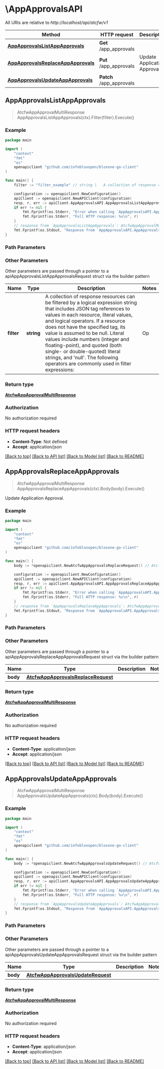 # \AppApprovalsAPI

All URIs are relative to *http://localhost/api/atcfw/v1*

Method | HTTP request | Description
------------- | ------------- | -------------
[**AppApprovalsListAppApprovals**](AppApprovalsAPI.md#AppApprovalsListAppApprovals) | **Get** /app_approvals | 
[**AppApprovalsReplaceAppApprovals**](AppApprovalsAPI.md#AppApprovalsReplaceAppApprovals) | **Put** /app_approvals | Update Application Approval.
[**AppApprovalsUpdateAppApprovals**](AppApprovalsAPI.md#AppApprovalsUpdateAppApprovals) | **Patch** /app_approvals | 



## AppApprovalsListAppApprovals

> AtcfwAppApprovalMultiResponse AppApprovalsListAppApprovals(ctx).Filter(filter).Execute()



### Example

```go
package main

import (
    "context"
    "fmt"
    "os"
    openapiclient "github.com/infobloxopen/bloxone-go-client"
)

func main() {
    filter := "filter_example" // string |   A collection of response resources can be filtered by a logical expression string that includes JSON tag references to values in each resource, literal values, and logical operators. If a resource does not have the specified tag, its value is assumed to be null.  Literal values include numbers (integer and floating-point), and quoted (both single- or double-quoted) literal strings, and 'null'. The following operators are commonly used in filter expressions:  |  Op   |  Description               |  |  --   |  -----------               |  |  ==   |  Equal                     |  |  !=   |  Not Equal                 |  |  >    |  Greater Than              |  |   >=  |  Greater Than or Equal To  |  |  <    |  Less Than                 |  |  <=   |  Less Than or Equal To     |  |  and  |  Logical AND               |  |  ~    |  Matches Regex             |  |  !~   |  Does Not Match Regex      |  |  or   |  Logical OR                |  |  not  |  Logical NOT               |  |  ()   |  Groupping Operators       |         (optional)

    configuration := openapiclient.NewConfiguration()
    apiClient := openapiclient.NewAPIClient(configuration)
    resp, r, err := apiClient.AppApprovalsAPI.AppApprovalsListAppApprovals(context.Background()).Filter(filter).Execute()
    if err != nil {
        fmt.Fprintf(os.Stderr, "Error when calling `AppApprovalsAPI.AppApprovalsListAppApprovals``: %v\n", err)
        fmt.Fprintf(os.Stderr, "Full HTTP response: %v\n", r)
    }
    // response from `AppApprovalsListAppApprovals`: AtcfwAppApprovalMultiResponse
    fmt.Fprintf(os.Stdout, "Response from `AppApprovalsAPI.AppApprovalsListAppApprovals`: %v\n", resp)
}
```

### Path Parameters



### Other Parameters

Other parameters are passed through a pointer to a apiAppApprovalsListAppApprovalsRequest struct via the builder pattern


Name | Type | Description  | Notes
------------- | ------------- | ------------- | -------------
 **filter** | **string** |   A collection of response resources can be filtered by a logical expression string that includes JSON tag references to values in each resource, literal values, and logical operators. If a resource does not have the specified tag, its value is assumed to be null.  Literal values include numbers (integer and floating-point), and quoted (both single- or double-quoted) literal strings, and &#39;null&#39;. The following operators are commonly used in filter expressions:  |  Op   |  Description               |  |  --   |  -----------               |  |  &#x3D;&#x3D;   |  Equal                     |  |  !&#x3D;   |  Not Equal                 |  |  &gt;    |  Greater Than              |  |   &gt;&#x3D;  |  Greater Than or Equal To  |  |  &lt;    |  Less Than                 |  |  &lt;&#x3D;   |  Less Than or Equal To     |  |  and  |  Logical AND               |  |  ~    |  Matches Regex             |  |  !~   |  Does Not Match Regex      |  |  or   |  Logical OR                |  |  not  |  Logical NOT               |  |  ()   |  Groupping Operators       |         | 

### Return type

[**AtcfwAppApprovalMultiResponse**](AtcfwAppApprovalMultiResponse.md)

### Authorization

No authorization required

### HTTP request headers

- **Content-Type**: Not defined
- **Accept**: application/json

[[Back to top]](#) [[Back to API list]](../README.md#documentation-for-api-endpoints)
[[Back to Model list]](../README.md#documentation-for-models)
[[Back to README]](../README.md)


## AppApprovalsReplaceAppApprovals

> AtcfwAppApprovalMultiResponse AppApprovalsReplaceAppApprovals(ctx).Body(body).Execute()

Update Application Approval.



### Example

```go
package main

import (
    "context"
    "fmt"
    "os"
    openapiclient "github.com/infobloxopen/bloxone-go-client"
)

func main() {
    body := *openapiclient.NewAtcfwAppApprovalsReplaceRequest() // AtcfwAppApprovalsReplaceRequest | 

    configuration := openapiclient.NewConfiguration()
    apiClient := openapiclient.NewAPIClient(configuration)
    resp, r, err := apiClient.AppApprovalsAPI.AppApprovalsReplaceAppApprovals(context.Background()).Body(body).Execute()
    if err != nil {
        fmt.Fprintf(os.Stderr, "Error when calling `AppApprovalsAPI.AppApprovalsReplaceAppApprovals``: %v\n", err)
        fmt.Fprintf(os.Stderr, "Full HTTP response: %v\n", r)
    }
    // response from `AppApprovalsReplaceAppApprovals`: AtcfwAppApprovalMultiResponse
    fmt.Fprintf(os.Stdout, "Response from `AppApprovalsAPI.AppApprovalsReplaceAppApprovals`: %v\n", resp)
}
```

### Path Parameters



### Other Parameters

Other parameters are passed through a pointer to a apiAppApprovalsReplaceAppApprovalsRequest struct via the builder pattern


Name | Type | Description  | Notes
------------- | ------------- | ------------- | -------------
 **body** | [**AtcfwAppApprovalsReplaceRequest**](AtcfwAppApprovalsReplaceRequest.md) |  | 

### Return type

[**AtcfwAppApprovalMultiResponse**](AtcfwAppApprovalMultiResponse.md)

### Authorization

No authorization required

### HTTP request headers

- **Content-Type**: application/json
- **Accept**: application/json

[[Back to top]](#) [[Back to API list]](../README.md#documentation-for-api-endpoints)
[[Back to Model list]](../README.md#documentation-for-models)
[[Back to README]](../README.md)


## AppApprovalsUpdateAppApprovals

> AtcfwAppApprovalMultiResponse AppApprovalsUpdateAppApprovals(ctx).Body(body).Execute()



### Example

```go
package main

import (
    "context"
    "fmt"
    "os"
    openapiclient "github.com/infobloxopen/bloxone-go-client"
)

func main() {
    body := *openapiclient.NewAtcfwAppApprovalsUpdateRequest() // AtcfwAppApprovalsUpdateRequest | 

    configuration := openapiclient.NewConfiguration()
    apiClient := openapiclient.NewAPIClient(configuration)
    resp, r, err := apiClient.AppApprovalsAPI.AppApprovalsUpdateAppApprovals(context.Background()).Body(body).Execute()
    if err != nil {
        fmt.Fprintf(os.Stderr, "Error when calling `AppApprovalsAPI.AppApprovalsUpdateAppApprovals``: %v\n", err)
        fmt.Fprintf(os.Stderr, "Full HTTP response: %v\n", r)
    }
    // response from `AppApprovalsUpdateAppApprovals`: AtcfwAppApprovalMultiResponse
    fmt.Fprintf(os.Stdout, "Response from `AppApprovalsAPI.AppApprovalsUpdateAppApprovals`: %v\n", resp)
}
```

### Path Parameters



### Other Parameters

Other parameters are passed through a pointer to a apiAppApprovalsUpdateAppApprovalsRequest struct via the builder pattern


Name | Type | Description  | Notes
------------- | ------------- | ------------- | -------------
 **body** | [**AtcfwAppApprovalsUpdateRequest**](AtcfwAppApprovalsUpdateRequest.md) |  | 

### Return type

[**AtcfwAppApprovalMultiResponse**](AtcfwAppApprovalMultiResponse.md)

### Authorization

No authorization required

### HTTP request headers

- **Content-Type**: application/json
- **Accept**: application/json

[[Back to top]](#) [[Back to API list]](../README.md#documentation-for-api-endpoints)
[[Back to Model list]](../README.md#documentation-for-models)
[[Back to README]](../README.md)

